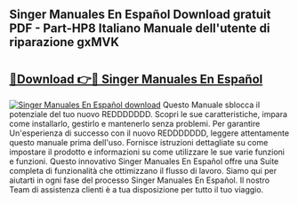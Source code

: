 ## Singer Manuales En Español Download gratuit PDF - Part-HP8 Italiano Manuale dell'utente di riparazione gxMVK

# <h2><a href="http://dfekr1f.blite.top/?on=Singer+Manuales+En+Espa%c3%b1ol">🔗Download 👉🔴 Singer Manuales En Español</a></h2>

[![Singer Manuales En Español download](https://i.imgur.com/lujVjoI.png)](http://dfekr1f.blite.top/?on=Singer+Manuales+En+Espa%c3%b1ol)
Questo Manuale sblocca il potenziale del tuo nuovo REDDDDDDD. Scopri le sue caratteristiche, impara come installarlo, gestirlo e mantenerlo senza problemi. Per garantire Un'esperienza di successo con il nuovo REDDDDDDD, leggere attentamente questo manuale prima dell'uso. Fornisce istruzioni dettagliate su come impostare il prodotto e informazioni su come utilizzare le sue varie funzioni e funzioni. Questo innovativo Singer Manuales En Español offre una Suite completa di funzionalità che ottimizzano il flusso di lavoro. Siamo qui per aiutarti in ogni fase del processo Singer Manuales En Español. Il nostro Team di assistenza clienti è a tua disposizione per tutto il tuo viaggio.
